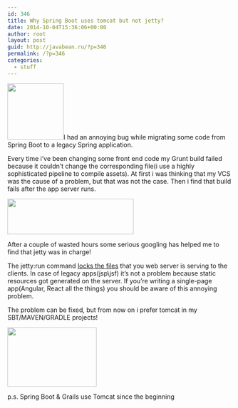 ```yaml
---
id: 346
title: Why Spring Boot uses tomcat but not jetty?
date: 2014-10-04T15:36:06+00:00
author: root
layout: post
guid: http://javabean.ru/?p=346
permalink: /?p=346
categories:
  - stuff
---
```

<img class="alignleft" src="http://www.greenmoonsoftware.com/images/spring-boot-project-logo.png" alt="" width="126" height="126" />I had an annoying bug while migrating some code from Spring Boot to a legacy Spring application.

Every time i&#8217;ve been changing some front end code my Grunt build failed because it couldn&#8217;t change the corresponding file(i use a highly sophisticated pipeline to compile assets). At first i was thinking that my VCS was the cause of a problem, but that was not the case. Then i find that build fails after the app server runs.

<img class="alignleft" src="http://www.eclipse.org/jetty/images/jetty-logo-80x22.png" alt="" width="283" height="80" />

After a couple of wasted hours some serious googling has helped me to find that jetty was in charge!

The jetty:run command [locks the files](http://appfuse.org/display/APF/FAQ#FAQ-jettyrunlocked) that you web server is serving to the clients. In case of legacy apps(jsp\jsf) it&#8217;s not a problem because static resources got generated on the server. If you&#8217;re writing a single-page app(Angular, React all the things) you should be aware of this annoying problem.

The problem can be fixed, but from now on i prefer tomcat in my SBT/MAVEN/GRADLE projects!

<img class="aligncenter" src="http://upload.wikimedia.org/wikipedia/commons/thumb/7/7b/Tomcat-logo.svg/200px-Tomcat-logo.svg.png" alt="" width="200" height="133" />

p.s. Spring Boot & Grails use Tomcat since the beginning